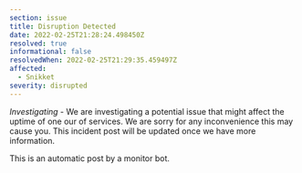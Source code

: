```yaml
---
section: issue
title: Disruption Detected
date: 2022-02-25T21:28:24.498450Z
resolved: true
informational: false
resolvedWhen: 2022-02-25T21:29:35.459497Z
affected:
  - Snikket
severity: disrupted
---
```

*Investigating* - We are investigating a potential issue that might affect the uptime of one our of services. We are sorry for any inconvenience this may cause you. This incident post will be updated once we have more information.

This is an automatic post by a monitor bot.
        